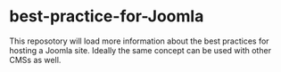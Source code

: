 # best-practice-for-Joomla
This reposotory will load more information about the best practices for hosting a Joomla site.
Ideally the same concept can be used with other CMSs as well.
